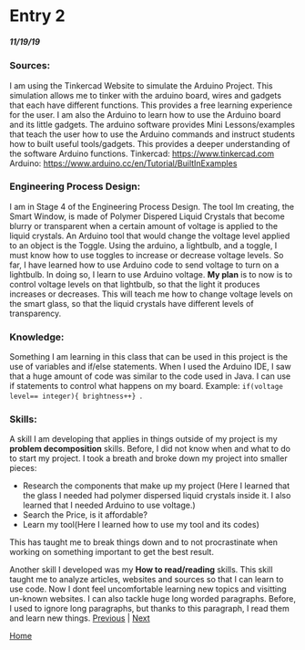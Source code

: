 # Entry 2
##### 11/19/19
### **Sources:**
I am using the Tinkercad Website to simulate the Arduino Project. This simulation allows me to tinker with the arduino board, wires and gadgets that each have different functions.
This provides a free learning experience for the user.
I am also the Arduino to learn how to use the Arduino board and its little gadgets. The arduino software provides Mini Lessons/examples that teach the user how to use the Arduino commands and instruct students how to built useful tools/gadgets.
This provides a deeper understanding of the software Arduino functions.
Tinkercad: https://www.tinkercad.com
Arduino: https://www.arduino.cc/en/Tutorial/BuiltInExamples
### **Engineering Process Design:**
I am in Stage 4 of the Engineering Process Design. The tool Im creating, the Smart Window, is made of Polymer Dispered Liquid Crystals that become blurry or transparent when a certain amount of voltage is applied to the liquid crystals. An Arduino tool that would change the voltage level applied to an object is the Toggle.
Using the arduino, a lightbulb, and a toggle,  I must know how to use toggles to increase or decrease voltage levels. So far, I have learned how to use Arduino code to send voltage to turn on a lightbulb.
In doing so, I learn to use Arduino voltage. **My plan** is to now is to control voltage levels on that lightbulb, so that the light it produces increases or decreases. This will teach me how to change voltage levels on the smart glass, so that the liquid crystals have different levels of transparency.
### **Knowledge:**
Something I am learning in this class that can be used in this project is the use of variables and if/else statements. When I used the Arduino IDE, I saw that a huge amount of code was similar to the code used in Java. I can use if statements to control what happens on my board.       Example:  ```if(voltage level== integer){ brightness++} ```.
### **Skills:**
A skill I am developing that applies in things outside of my project is my **problem decomposition** skills. Before, I did not know when and what to do to start my project. I took a breath and broke down my project into smaller pieces:
* Research the components that make up my project (Here I learned that the glass I needed had polymer dispersed liquid crystals inside it. I also learned that I needed Arduino to use voltage.)
* Search the Price, is it affordable?
* Learn my tool(Here I learned how to use my tool and its codes)

This has taught me to break things down and to not procrastinate when working on something important to get the best result.

Another skill I developed was my **How to read/reading** skills. This skill taught me to analyze articles, websites and sources so that I can learn to use code. Now I dont feel uncomfortable learning new topics and visitting un-known websites. I can also tackle huge long worded paragraphs. Before, I used to ignore long paragraphs, but thanks to this paragraph, I read them and learn new things.
[Previous](entry01.md) | [Next](entry03.md)

[Home](../README.md)
